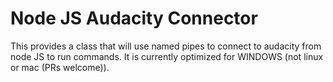 # Node JS Audacity Connector

This provides a class that will use named pipes to connect to audacity from node JS to run commands. It is currently optimized for WINDOWS (not linux or mac (PRs welcome)).

